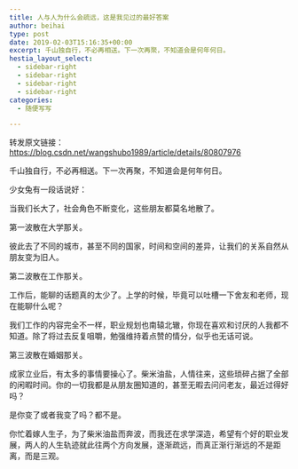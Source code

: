 ```yaml
---
title: 人与人为什么会疏远，这是我见过的最好答案
author: beihai
type: post
date: 2019-02-03T15:16:35+00:00
excerpt: 千山独自行，不必再相送。下一次再聚，不知道会是何年何日。
hestia_layout_select:
  - sidebar-right
  - sidebar-right
  - sidebar-right
  - sidebar-right
categories:
  - 随便写写

---
```

转发原文链接：<https://blog.csdn.net/wangshubo1989/article/details/80807976>
  
千山独自行，不必再相送。下一次再聚，不知道会是何年何日。
  
少女兔有一段话说好：
  
当我们长大了，社会角色不断变化，这些朋友都莫名地散了。
  
第一波散在大学那关。
  
彼此去了不同的城市，甚至不同的国家，时间和空间的差异，让我们的关系自然从朋友变为旧人。
  
第二波散在工作那关。
  
工作后，能聊的话题真的太少了。上学的时候，毕竟可以吐槽一下舍友和老师，现在能聊什么呢？
  
我们工作的内容完全不一样，职业规划也南辕北辙，你现在喜欢和讨厌的人我都不知道。除了将过去反复咀嚼，勉强维持着点赞的情分，似乎也无话可说。
  
第三波散在婚姻那关。
  
成家立业后，有太多的事情要操心了。柴米油盐，人情往来，这些琐碎占据了全部的闲暇时间。你的一切我都是从朋友圈知道的，甚至无暇去问问老友，最近过得好吗？
  
是你变了或者我变了吗？都不是。
  
你忙着嫁人生子，为了柴米油盐而奔波，而我还在求学深造，希望有个好的职业发展，两人的人生轨迹就此往两个方向发展，逐渐疏远，而真正渐行渐远的不是距离，而是三观。